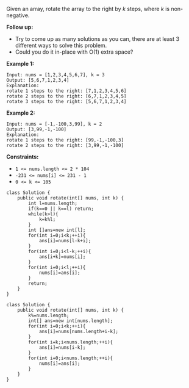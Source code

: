 Given an array, rotate the array to the right by *k* steps, where *k* is non-negative.

**Follow up:**

- Try to come up as many solutions as you can, there are at least 3 different ways to solve this problem.
- Could you do it in-place with O(1) extra space?

 

**Example 1:**

```
Input: nums = [1,2,3,4,5,6,7], k = 3
Output: [5,6,7,1,2,3,4]
Explanation:
rotate 1 steps to the right: [7,1,2,3,4,5,6]
rotate 2 steps to the right: [6,7,1,2,3,4,5]
rotate 3 steps to the right: [5,6,7,1,2,3,4]
```

**Example 2:**

```
Input: nums = [-1,-100,3,99], k = 2
Output: [3,99,-1,-100]
Explanation: 
rotate 1 steps to the right: [99,-1,-100,3]
rotate 2 steps to the right: [3,99,-1,-100]
```

 

**Constraints:**

- `1 <= nums.length <= 2 * 104`
- `-231 <= nums[i] <= 231 - 1`
- `0 <= k <= 105`

```
class Solution {
    public void rotate(int[] nums, int k) {
        int l=nums.length;
        if(k==0 || k==l) return;
        while(k>l){
            k=k%l;
        }
        int []ans=new int[l];
        for(int i=0;i<k;++i){
            ans[i]=nums[l-k+i];
        }
        for(int i=0;i<l-k;++i){
            ans[i+k]=nums[i];
        }
        for(int i=0;i<l;++i){
            nums[i]=ans[i];
        }
        return;
    }
}
```



```
class Solution {
    public void rotate(int[] nums, int k) {
        k%=nums.length;
        int[] ans=new int[nums.length];
        for(int i=0;i<k;++i){
            ans[i]=nums[nums.length+i-k];
        }
        for(int i=k;i<nums.length;++i){
            ans[i]=nums[i-k];
        }
        for(int i=0;i<nums.length;++i){
            nums[i]=ans[i];
        }
    }
}
```


